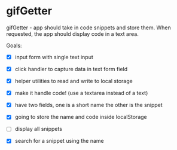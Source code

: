 # gifGetter
gifGetter - app should take in code snippets and store them. When requested, the app should display code in a text area.

Goals: 

- [x] input form with single text input
- [x] click handler to capture data in text form field
- [x] helper utilities to read and write to local storage

- [x] make it handle code! (use a textarea instead of a text)
- [x] have two fields, one is a short name the other is the snippet
- [x] going to store the name and code inside localStorage
- [ ] display all snippets
- [x] search for a snippet using the name



